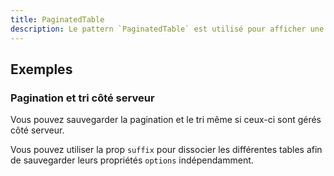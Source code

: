```yaml
---
title: PaginatedTable
description: Le pattern `PaginatedTable` est utilisé pour afficher une [`VDataTable`](https://vuetifyjs.com/en/components/data-tables/) de Vuetify avec une pagination persistante.
---
```


<doc-tabs>

<doc-tab-item label="Utilisation">

<doc-example file="paginated-table/usage"></doc-example>

## Exemples

### Pagination et tri côté serveur

Vous pouvez sauvegarder la pagination et le tri même si ceux-ci sont gérés côté serveur.

<doc-alert type="info">

Vous pouvez utiliser la prop `suffix` pour dissocier les différentes tables afin de sauvegarder leurs propriétés `options` indépendamment.

</doc-alert>

<doc-example file="paginated-table/api"></doc-example>

</doc-tab-item>

<doc-tab-item label="API">
<doc-api name="paginated-table"></doc-api>
</doc-tab-item>

</doc-tabs>
